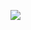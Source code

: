 ![](https://media.discordapp.net/attachments/1332172767495192639/1332573335837737013/ultrakill_1.jpeg?ex=6795bf21&is=67946da1&hm=63141b4275890f3064b2893223b710e6060d845cbf50a4aeff52686edb736169&=&format=webp&width=730&height=1024)

